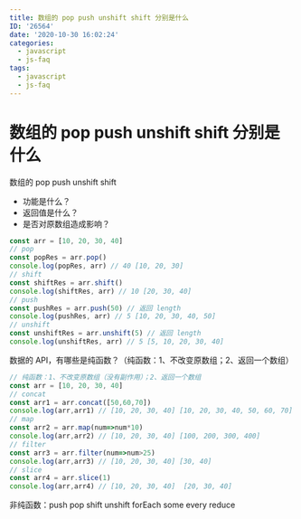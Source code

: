 ```yaml
---
title: 数组的 pop push unshift shift 分别是什么
ID: '26564'
date: '2020-10-30 16:02:24'
categories:
  - javascript
  - js-faq
tags:
  - javascript
  - js-faq
---
```


# 数组的 pop push unshift shift 分别是什么

数组的 pop push unshift shift

- 功能是什么？
- 返回值是什么？
- 是否对原数组造成影响？

``` js 
const arr = [10, 20, 30, 40]
// pop
const popRes = arr.pop()
console.log(popRes, arr) // 40 [10, 20, 30]
// shift
const shiftRes = arr.shift()
console.log(shiftRes, arr) // 10 [20, 30, 40]
// push
const pushRes = arr.push(50) // 返回 length
console.log(pushRes, arr) // 5 [10, 20, 30, 40, 50]
// unshift
const unshiftRes = arr.unshift(5) // 返回 length
console.log(unshiftRes, arr) // 5 [5, 10, 20, 30, 40]  
```

数据的 API，有哪些是纯函数？（纯函数：1、不改变原数组；2、返回一个数组）

``` js 
// 纯函数：1、不改变原数组（没有副作用）；2、返回一个数组
const arr = [10, 20, 30, 40]
// concat
const arr1 = arr.concat([50,60,70])
console.log(arr,arr1) // [10, 20, 30, 40] [10, 20, 30, 40, 50, 60, 70]
// map
const arr2 = arr.map(num=>num*10)
console.log(arr,arr2) // [10, 20, 30, 40] [100, 200, 300, 400]
// filter
const arr3 = arr.filter(num=>num>25)
console.log(arr,arr3) // [10, 20, 30, 40] [30, 40]
// slice
const arr4 = arr.slice(1)
console.log(arr,arr4) // [10, 20, 30, 40]  [20, 30, 40]
```

非纯函数：push pop shift unshift forEach some every reduce
 
 
 
 
 
 
